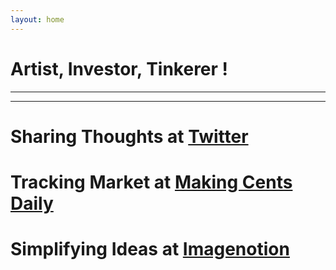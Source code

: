 ```yaml
---
layout: home
---
```


# Artist, Investor, Tinkerer ! 
---
---

# Sharing Thoughts at [Twitter](https://twitter.com/home)

# Tracking Market at [Making Cents Daily](https://makingcentsdaily.substack.com/)

# Simplifying Ideas at [Imagenotion](https://imagenotion.substack.com/)


